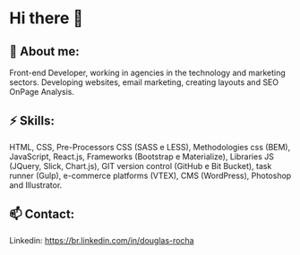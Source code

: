 # Hi there 👋

## 🔭 About me:
Front-end Developer, working in agencies in the technology and marketing sectors. Developing websites, email marketing, creating layouts and SEO OnPage Analysis.

## ⚡ Skills:
HTML, CSS, Pre-Processors CSS (SASS e LESS), Methodologies css (BEM), JavaScript, React.js, Frameworks (Bootstrap e Materialize), Libraries JS (JQuery, Slick, Chart.js), GIT version control (GitHub e Bit Bucket), task runner (Gulp), e-commerce platforms (VTEX), CMS (WordPress), Photoshop and Illustrator.

## 📫 Contact:
Linkedin: https://br.linkedin.com/in/douglas-rocha

<!--
**DouglasCorreia/DouglasCorreia** is a ✨ _special_ ✨ repository because its `README.md` (this file) appears on your GitHub profile.

Here are some ideas to get you started:

- 🔭 I’m currently working on ...
- 🌱 I’m currently learning ...
- 👯 I’m looking to collaborate on ...
- 🤔 I’m looking for help with ...
- 💬 Ask me about ...
- 📫 How to reach me: ...
- 😄 Pronouns: ...
- ⚡ Fun fact: ...
-->
